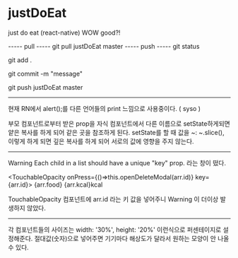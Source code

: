 # justDoEat
just do eat (react-native)
WOW good?!

----- pull -----
git pull justDoEat master
----- push -----
git status

git add .

git commit -m "message"

git push justDoEat master

----------------

현재 RN에서 alert();를 다른 언어들의 print 느낌으로 사용중이다. ( syso )

부모 컴포넌트로부터 받은 prop을 자식 컴포넌트에서 다른 이름으로 setState하게되면
얕은 복사를 하게 되어 같은 곳을 참조하게 된다.
setState를 할 때 값을
~: ~.slice(),
이렇게 하게 되면 깊은 복사를 하게 되어 서로의 값에 영향을 주지 않는다.

--------------

Warning
Each child in a list should have a unique "key" prop. 라는 창이 떴다.

<TouchableOpacity onPress={()=>this.openDeleteModal(arr.id)} key={arr.id}>
  <Text>
    {arr.food} {arr.kcal}kcal
  </Text>
</TouchableOpacity>

TouchableOpacity 컴포넌트에 arr.id 라는 키 값을 넣어주니 Warning 이 더이상 발생하지 않았다.

--------------

각 컴포넌트들의 사이즈는 width: '30%', height: '20%' 이런식으로 퍼센테이지로 설정해준다.
절대값(숫자)으로 넣어주면 기기마다 해상도가 달라서 원하는 모양이 안 나올 수 있다.
